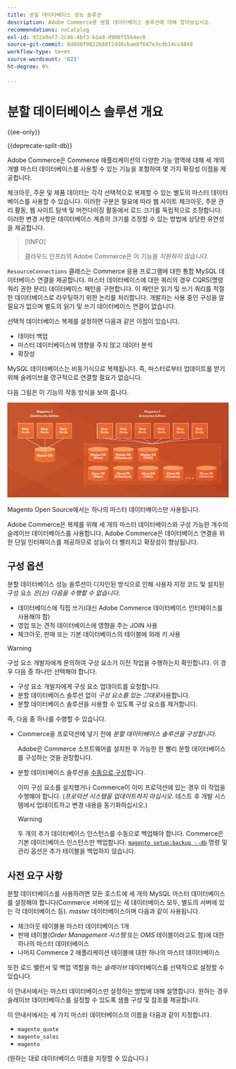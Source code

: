 ```yaml
---
title: 분할 데이터베이스 성능 솔루션
description: Adobe Commerce용 분할 데이터베이스 솔루션에 대해 알아보십시오.
recommendations: noCatalog
exl-id: 922a9af7-2c46-4bf3-b1ad-d966f5564ec0
source-git-commit: 8d0d8f9822b88f2dd8cbae8f6d7e3cdb14cc4848
workflow-type: tm+mt
source-wordcount: '623'
ht-degree: 0%

---
```


# 분할 데이터베이스 솔루션 개요

{{ee-only}}

{{deprecate-split-db}}

Adobe Commerce은 Commerce 애플리케이션의 다양한 기능 영역에 대해 세 개의 개별 마스터 데이터베이스를 사용할 수 있는 기능을 포함하여 몇 가지 확장성 이점을 제공합니다.

체크아웃, 주문 및 제품 데이터는 각각 선택적으로 복제할 수 있는 별도의 마스터 데이터베이스를 사용할 수 있습니다. 이러한 구분은 필요에 따라 웹 사이트 체크아웃, 주문 관리 활동, 웹 사이트 탐색 및 머천다이징 활동에서 로드 크기를 독립적으로 조정합니다. 이러한 변경 사항은 데이터베이스 계층의 크기를 조정할 수 있는 방법에 상당한 유연성을 제공합니다.

>[!INFO]
>
>클라우드 인프라의 Adobe Commerce은 이 기능을 _지원하지 않습니다_.

`ResourceConnections` 클래스는 Commerce 응용 프로그램에 대한 통합 MySQL 데이터베이스 연결을 제공합니다. 마스터 데이터베이스에 대한 쿼리의 경우 CQRS(명령 쿼리 권한 분리) 데이터베이스 패턴을 구현합니다. 이 패턴은 읽기 및 쓰기 쿼리를 적절한 데이터베이스로 라우팅하기 위한 논리를 처리합니다. 개발자는 사용 중인 구성을 알 필요가 없으며 별도의 읽기 및 쓰기 데이터베이스 연결이 없습니다.

선택적 데이터베이스 복제를 설정하면 다음과 같은 이점이 있습니다.

- 데이터 백업
- 마스터 데이터베이스에 영향을 주지 않고 데이터 분석
- 확장성

MySQL 데이터베이스는 비동기식으로 복제됩니다. 즉, 마스터로부터 업데이트를 받기 위해 슬레이브를 영구적으로 연결할 필요가 없습니다.

다음 그림은 이 기능의 작동 방식을 보여 줍니다.

![Adobe Commerce은 다른 데이터베이스를 사용하여 테이블을 저장합니다](../../assets/configuration/split-db-diagram-ee.png)

Magento Open Source에서는 하나의 마스터 데이터베이스만 사용됩니다.

Adobe Commerce은 복제를 위해 세 개의 마스터 데이터베이스와 구성 가능한 개수의 슬레이브 데이터베이스를 사용합니다. Adobe Commerce은 데이터베이스 연결을 위한 단일 인터페이스를 제공하므로 성능이 더 빨라지고 확장성이 향상됩니다.

## 구성 옵션

분할 데이터베이스 성능 솔루션이 디자인된 방식으로 인해 사용자 지정 코드 및 설치된 구성 요소 _은(는) 다음을 수행할 수 없습니다_.

- 데이터베이스에 직접 쓰기(대신 Adobe Commerce 데이터베이스 인터페이스를 사용해야 함)
- 영업 또는 견적 데이터베이스에 영향을 주는 JOIN 사용
- 체크아웃, 판매 또는 기본 데이터베이스의 테이블에 외래 키 사용

>[!WARNING]
>
>구성 요소 개발자에게 문의하여 구성 요소가 이전 작업을 수행하는지 확인합니다. 이 경우 다음 중 하나만 선택해야 합니다.
>
>- 구성 요소 개발자에게 구성 요소 업데이트를 요청합니다.
>- 분할 데이터베이스 솔루션 없이 _구성 요소를 있는 그대로_&#x200B;사용합니다.
>- 분할 데이터베이스 솔루션을 사용할 수 있도록 구성 요소를 제거합니다.

즉, 다음 중 하나를 수행할 수 있습니다.

- Commerce을 프로덕션에 넣기 전에 _분할 데이터베이스 솔루션을 구성합니다_.

  Adobe은 Commerce 소프트웨어를 설치한 후 가능한 한 빨리 분할 데이터베이스를 구성하는 것을 권장합니다.

- 분할 데이터베이스 솔루션을 [수동으로 구성](multi-master-manual.md)합니다.

  이미 구성 요소를 설치했거나 Commerce이 이미 프로덕션에 있는 경우 이 작업을 수행해야 합니다. (_프로덕션 시스템을 업데이트하지 마십시오_. 테스트 후 개발 시스템에서 업데이트하고 변경 내용을 동기화하십시오.)

  >[!WARNING]
  >
  >두 개의 추가 데이터베이스 인스턴스를 수동으로 백업해야 합니다. Commerce은 기본 데이터베이스 인스턴스만 백업합니다. [`magento setup:backup --db`](../../installation/tutorials/backup.md) 명령 및 관리 옵션은 추가 테이블을 백업하지 않습니다.

## 사전 요구 사항

분할 데이터베이스를 사용하려면 모든 호스트에 세 개의 MySQL 마스터 데이터베이스를 설정해야 합니다(Commerce 서버에 있는 세 데이터베이스 모두, 별도의 서버에 있는 각 데이터베이스 등). _master_ 데이터베이스이며 다음과 같이 사용됩니다.

- 체크아웃 테이블용 마스터 데이터베이스 1개
- 판매 테이블(_Order Management 시스템_ 또는 _OMS_ 테이블이라고도 함)에 대한 하나의 마스터 데이터베이스
- 나머지 Commerce 2 애플리케이션 테이블에 대한 하나의 마스터 데이터베이스

또한 로드 밸런서 및 백업 역할을 하는 _슬레이브_ 데이터베이스를 선택적으로 설정할 수 있습니다.

이 안내서에서는 마스터 데이터베이스만 설정하는 방법에 대해 설명합니다. 원하는 경우 슬레이브 데이터베이스를 설정할 수 있도록 샘플 구성 및 참조를 제공합니다.

이 안내서에서는 세 가지 마스터 데이터베이스의 이름을 다음과 같이 지정합니다.

- `magento_quote`
- `magento_sales`
- `magento`

(원하는 대로 데이터베이스 이름을 지정할 수 있습니다.)
